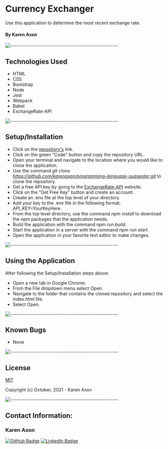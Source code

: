 # Currency Exchanger
Use this application to determine the most recent exchange rate. 

#### By Karen Axon

![-----------------------------------------------------](https://raw.githubusercontent.com/andreasbm/readme/master/assets/lines/aqua.png)

## Technologies Used
* HTML
* CSS
* Bootstrap
* Node
* Jest
* Webpack
* Babel
* ExchangeRate-API

![-----------------------------------------------------](https://raw.githubusercontent.com/andreasbm/readme/master/assets/lines/aqua.png)

## Setup/Installation 
* Click on the [repository's](https://github.com/karenaxon/programming-language-suggester.git) link.
* Click on the green "Code" button and copy the repository URL.
* Open your terminal and navigate to the location where you would like to clone the application.
* Use the command _git clone https://github.com/karenaxon/programming-language-suggester.git_ to clone the repository.
* Get a free API key by going to the [ExchangeRate-API](https://www.exchangerate-api.com/)  website. 
* Click on the "Get Free Key" button and create an account.
* Create an .env file at the top level of your directory.
* Add your key to the .env file in the following format: API_KEY=YourKeyHere.
* From the top level directory, use the command _npm install_ to download the npm packages that the application needs.
* Build the application with the command _npm run build_.		
* Start the application in a server with the command _npm run start_.		
* Open the application in your favorite text editor to make changes.

![-----------------------------------------------------](https://raw.githubusercontent.com/andreasbm/readme/master/assets/lines/aqua.png)

## Using the Application
After following the Setup/Installation steps above: 
  * Open a new tab in Google Chrome.
  * From the File dropdown menu select Open.
  * Navigate to the folder that contains the cloned repository and select the index.html file. 
  * Select Open.

![-----------------------------------------------------](https://raw.githubusercontent.com/andreasbm/readme/master/assets/lines/aqua.png)

## Known Bugs
* None

![-----------------------------------------------------](https://raw.githubusercontent.com/andreasbm/readme/master/assets/lines/aqua.png)

## License

[MIT](https://choosealicense.com/licenses/mit/)

Copyright (c) October, 2021 - Karen Axon

![-----------------------------------------------------](https://raw.githubusercontent.com/andreasbm/readme/master/assets/lines/aqua.png)


## Contact Information:

<h3>Karen Axon</h3>

[![GitHub Badge](https://img.shields.io/badge/GitHub-100000?style=for-the-badge&logo=github&logoColor=white)](https://github.com/karenaxon)
[![LinkedIn Badge](https://img.shields.io/badge/LinkedIn-0077B5?style=for-the-badge&logo=linkedin&logoColor=white)](https://www.linkedin.com/in/kaxon)
